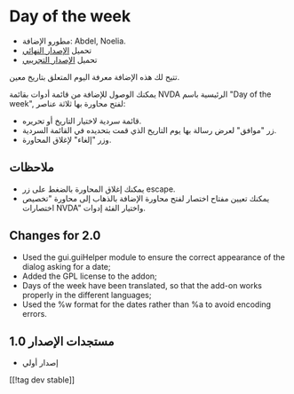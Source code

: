 # Day of the week #

*	 مطورو الإضافة: Abdel, Noelia.
*	 تحميل [الإصدار النهائي][1]
*	 تحميل [الإصدار التجريبي][2]

تتيح لك هذه الإضافة معرفة اليوم المتعلق بتاريخ معين.

يمكنك الوصول للإضافة من قائمة أدوات بقائمة NVDA الرئيسية باسم "Day of the
week", لفتح محاورة بها ثلاثة عناصر:

*	 قائمة سردية لاختيار التاريخ أو تحريره.
*	 زر "موافق" لعرض رسالة بها يوم التاريخ الذي قمت بتحديده في القائمة
   السردية.
*	 وزر "إلغاء" لإغلاق المحاورة.

## ملاحظات ##
*	 يمكنك إغلاق المحاورة بالضغط على زر escape.
*	 يمكنك تعيين مفتاح اختصار لفتح محاورة الإضافة بالذهاب إلى محاورة "تخصيص
   اختصارات NVDA" واختيار الفئة إدوات.

## Changes for 2.0 ##

*	 Used the gui.guiHelper module to ensure the correct appearance of the
   dialog asking for a date;
*	 Added the GPL license to the addon;
*	 Days of the week have been translated, so that the add-on works properly
   in the different languages;
*	 Used the %w format for the dates rather than %a to avoid encoding errors.

## مستجدات الإصدار 1.0 ##

*	 إصدار أولي

[[!tag dev stable]]

[1]: https://addons.nvda-project.org/files/get.php?file=dw

[2]: https://addons.nvda-project.org/files/get.php?file=dw-dev
